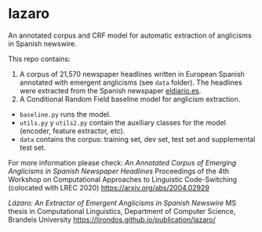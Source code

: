 # lazaro
An annotated corpus and CRF model for automatic extraction of anglicisms in Spanish newswire. 

This repo contains:
1. A corpus of 21,570 newspaper headlines written in European Spanish annotated with emergent anglicisms (see ```data``` folder). The headlines were extracted from the Spanish newspaper [eldiario.es](https://www.eldiario.es/).
2. A Conditional Random Field baseline model for anglicism extraction.

* ```baseline.py``` runs the model. 
* ```utils.py``` y ```utils2.py``` contain the auxiliary classes for the model (encoder, feature extractor, etc).
* ```data``` contains the corpus: training set, dev set, test set and supplemental test set. 

For more information please check: 
*An Annotated Corpus of Emerging Anglicisms in Spanish Newspaper Headlines*
Proceedings of the 4th Workshop on Computational Approaches to Linguistic Code-Switching (colocated with LREC 2020) https://arxiv.org/abs/2004.02929

*Lázaro: An Extractor of Emergent Anglicisms in Spanish Newswire*
MS thesis in Computational Linguistics, Department of Computer Science, Brandeis University
https://lirondos.github.io/publication/lazaro/

